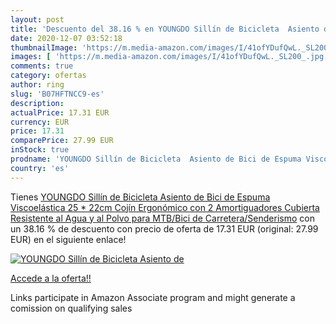 ```yaml
---
layout: post
title: 'Descuento del 38.16 % en YOUNGDO Sillín de Bicicleta  Asiento de '
date: 2020-12-07 03:52:18
thumbnailImage: 'https://m.media-amazon.com/images/I/41ofYDufQwL._SL200_.jpg'
images: [ 'https://m.media-amazon.com/images/I/41ofYDufQwL._SL200_.jpg' ]
comments: true
category: ofertas
author: ring
slug: 'B07HFTNCC9-es'
description:
actualPrice: 17.31 EUR
currency: EUR
price: 17.31
comparePrice: 27.99 EUR
inStock: true
prodname: 'YOUNGDO Sillín de Bicicleta  Asiento de Bici de Espuma Viscoelástica  25 * 22cm Cojín Ergonómico con 2 Amortiguadores  Cubierta Resistente al Agua y al Polvo  para MTB/Bici de Carretera/Senderismo'
country: 'es'
---
```


Tienes [YOUNGDO Sillín de Bicicleta  Asiento de Bici de Espuma Viscoelástica  25 * 22cm Cojín Ergonómico con 2 Amortiguadores  Cubierta Resistente al Agua y al Polvo  para MTB/Bici de Carretera/Senderismo](https://www.amazon.es/dp/B07HFTNCC9/?tag=tolees-21) con un 38.16 % de descuento con precio de oferta de 17.31 EUR (original: 27.99 EUR) en el siguiente enlace!

[![YOUNGDO Sillín de Bicicleta  Asiento de ](https://m.media-amazon.com/images/I/41ofYDufQwL._SL200_.jpg)](https://www.amazon.es/dp/B07HFTNCC9/?tag=tolees-21)

[Accede a la oferta!!](https://www.amazon.es/dp/B07HFTNCC9/?tag=tolees-21)

Links participate in Amazon Associate program and might generate a comission on qualifying sales


